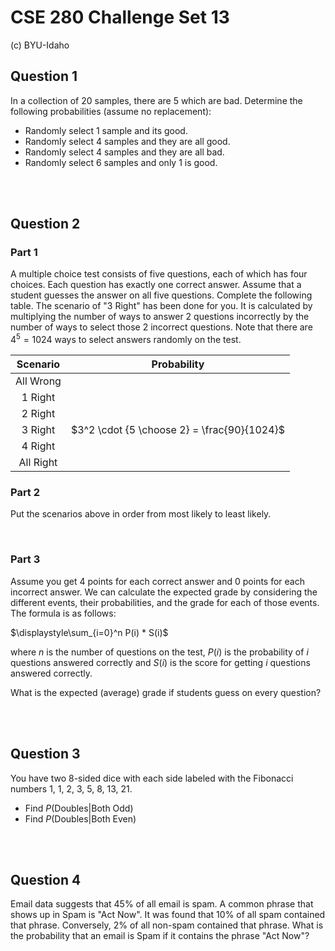 # CSE 280 Challenge Set 13

(c) BYU-Idaho

## Question 1

In a collection of 20 samples, there are 5 which are bad.  Determine the following probabilities (assume no replacement):

* Randomly select 1 sample and its good.
* Randomly select 4 samples and they are all good.
* Randomly select 4 samples and they are all bad.
* Randomly select 6 samples and only 1 is good.

<br /><br />

## Question 2

### Part 1

A multiple choice test consists of five questions, each of which has four choices.  Each question has exactly one correct answer. Assume that a student guesses the answer on all five questions.  Complete the following table.  The scenario of "3 Right" has been done for you.  It is calculated by multiplying the number of ways to answer 2 questions incorrectly by the number of ways to select those 2 incorrect questions.  Note that there are $4^5 = 1024$ ways to select answers randomly on the test.

|Scenario|Probability|
|:-:|:-:|
|All Wrong||
|1 Right||
|2 Right||
|3 Right|$3^2 \cdot {5 \choose 2} = \frac{90}{1024}$|
|4 Right||
|All Right||

### Part 2

Put the scenarios above in order from most likely to least likely.

<br />

### Part 3

Assume you get 4 points for each correct answer and 0 points for each incorrect answer.  We can calculate the expected grade by considering the different events, their probabilities, and the grade for each of those events.  The formula is as follows:

$\displaystyle\sum_{i=0}^n P(i) * S(i)$

where $n$ is the number of questions on the test, $P(i)$ is the probability of $i$ questions answered correctly and $S(i)$ is the score for getting $i$ questions answered correctly.

What is the expected (average) grade if students guess on every question? 

<br /><br />


## Question 3

You have two 8-sided dice with each side labeled with the Fibonacci numbers 1, 1, 2, 3, 5, 8, 13, 21.

* Find $P(\text{Doubles} | \text{Both Odd})$
* Find $P(\text{Doubles} | \text{Both Even})$

<br /><br />


## Question 4

Email data suggests that 45% of all email is spam.  A common phrase that shows up in Spam is "Act Now".  It was found that 10% of all spam contained that phrase.  Conversely, 2% of all non-spam contained that phrase.  What is the probability that an email is Spam if it contains the phrase "Act Now"?




